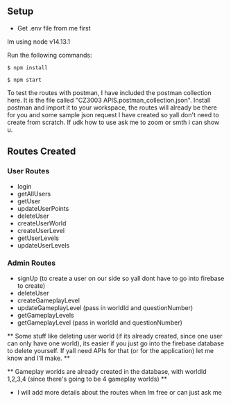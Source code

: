 ## Setup

-   Get .env file from me first

Im using node v14.13.1

Run the following commands:

```
$ npm install

$ npm start
```

To test the routes with postman, I have included the postman collection here. It is the file called "CZ3003 APIS.postman_collection.json". Install postman and import it to your workspace, the routes will already be there for you and some sample json request I have created so yall don't need to create from scratch. If udk how to use ask me to zoom or smth i can show u.

## Routes Created

### User Routes

-   login
-   getAllUsers
-   getUser
-   updateUserPoints
-   deleteUser
-   createUserWorld
-   createUserLevel
-   getUserLevels
-   updateUserLevels

### Admin Routes

-   signUp (to create a user on our side so yall dont have to go into firebase to create)
-   deleteUser
-   createGameplayLevel
-   updateGameplayLevel (pass in worldId and questionNumber)
-   getGameplayLevels
-   getGameplayLevel (pass in worldId and questionNumber)

** Some stuff like deleting user world (if its already created, since one user can only have one world), its easier if you just go into the firebase database to delete yourself. If yall need APIs for that (or for the application) let me know and I'll make. **

** Gameplay worlds are already created in the database, with worldId 1,2,3,4 (since there's going to be 4 gameplay worlds) **

-   I will add more details about the routes when Im free or can just ask me
